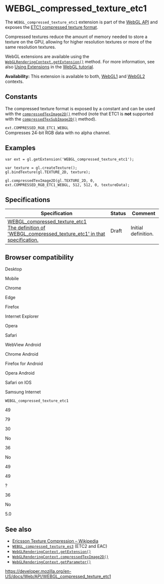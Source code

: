 WEBGL\_compressed\_texture\_etc1
================================

The `WEBGL_compressed_texture_etc1` extension is part of the [WebGL API](webgl_api) and exposes the [ETC1 compressed texture format](https://en.wikipedia.org/wiki/Ericsson_Texture_Compression).

Compressed textures reduce the amount of memory needed to store a texture on the GPU, allowing for higher resolution textures or more of the same resolution textures.

WebGL extensions are available using the [`WebGLRenderingContext.getExtension()`](webglrenderingcontext/getextension) method. For more information, see also [Using Extensions](webgl_api/using_extensions) in the [WebGL tutorial](webgl_api/tutorial).

**Availability:** This extension is available to both, [WebGL1](webglrenderingcontext) and [WebGL2](webgl2renderingcontext) contexts.

Constants
---------

The compressed texture format is exposed by a constant and can be used with the [`compressedTexImage2D()`](webglrenderingcontext/compressedteximage2d) method (note that ETC1 is **not** supported with the [`compressedTexSubImage2D()`](webglrenderingcontext/compressedtexsubimage2d) method).

`ext.COMPRESSED_RGB_ETC1_WEBGL`  
Compresses 24-bit RGB data with no alpha channel.

Examples
--------

    var ext = gl.getExtension('WEBGL_compressed_texture_etc1');

    var texture = gl.createTexture();
    gl.bindTexture(gl.TEXTURE_2D, texture);

    gl.compressedTexImage2D(gl.TEXTURE_2D, 0, ext.COMPRESSED_RGB_ETC1_WEBGL, 512, 512, 0, textureData);

Specifications
--------------

<table><thead><tr class="header"><th>Specification</th><th>Status</th><th>Comment</th></tr></thead><tbody><tr class="odd"><td><a href="https://www.khronos.org/registry/webgl/extensions/WEBGL_compressed_texture_etc1/">WEBGL_compressed_texture_etc1<br />
<span class="small">The definition of 'WEBGL_compressed_texture_etc1' in that specification.</span></a></td><td><span class="spec-draft">Draft</span></td><td>Initial definition.</td></tr></tbody></table>

Browser compatibility
---------------------

Desktop

Mobile

Chrome

Edge

Firefox

Internet Explorer

Opera

Safari

WebView Android

Chrome Android

Firefox for Android

Opera Android

Safari on IOS

Samsung Internet

`WEBGL_compressed_texture_etc1`

49

79

30

No

36

No

49

49

?

36

No

5.0

See also
--------

-   [Ericsson Texture Compression – Wikipedia](https://en.wikipedia.org/wiki/Ericsson_Texture_Compression)
-   [`WEBGL_compressed_texture_es3`](webgl_compressed_texture_etc) (ETC2 and EAC)
-   [`WebGLRenderingContext.getExtension()`](webglrenderingcontext/getextension)
-   [`WebGLRenderingContext.compressedTexImage2D()`](webglrenderingcontext/compressedteximage2d)
-   [`WebGLRenderingContext.getParameter()`](webglrenderingcontext/getparameter)

<a href="https://developer.mozilla.org/en-US/docs/Web/API/WEBGL_compressed_texture_etc1" class="_attribution-link">https://developer.mozilla.org/en-US/docs/Web/API/WEBGL_compressed_texture_etc1</a>
